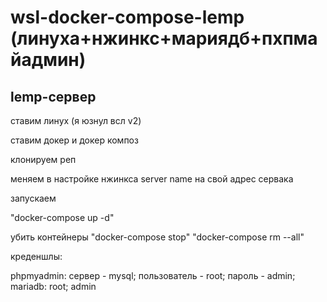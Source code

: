 # wsl-docker-compose-lemp (линуха+нжинкс+мариядб+пхпмайадмин)
## lemp-сервер

ставим линух (я юзнул всл v2) 

ставим докер и докер композ 

клонируем реп 

меняем в настройке нжинкса server name на свой адрес сервака

запускаем 

"docker-compose up -d" 


убить контейнеры 
"docker-compose stop"
"docker-compose rm --all"

креденшлы:

phpmyadmin: сервер - mysql; пользователь - root; пароль - admin;
mariadb: root; admin
